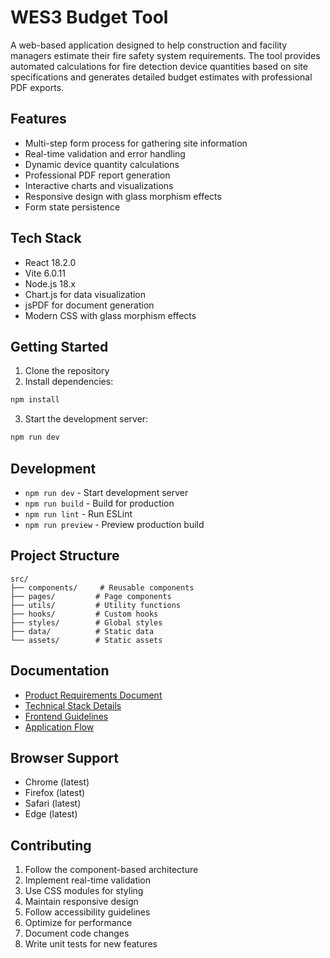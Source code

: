 # WES3 Budget Tool

A web-based application designed to help construction and facility managers estimate their fire safety system requirements. The tool provides automated calculations for fire detection device quantities based on site specifications and generates detailed budget estimates with professional PDF exports.

## Features

- Multi-step form process for gathering site information
- Real-time validation and error handling
- Dynamic device quantity calculations
- Professional PDF report generation
- Interactive charts and visualizations
- Responsive design with glass morphism effects
- Form state persistence

## Tech Stack

- React 18.2.0
- Vite 6.0.11
- Node.js 18.x
- Chart.js for data visualization
- jsPDF for document generation
- Modern CSS with glass morphism effects

## Getting Started

1. Clone the repository
2. Install dependencies:
```bash
npm install
```
3. Start the development server:
```bash
npm run dev
```

## Development

- `npm run dev` - Start development server
- `npm run build` - Build for production
- `npm run lint` - Run ESLint
- `npm run preview` - Preview production build

## Project Structure

```
src/
├── components/     # Reusable components
├── pages/         # Page components
├── utils/         # Utility functions
├── hooks/         # Custom hooks
├── styles/        # Global styles
├── data/          # Static data
└── assets/        # Static assets
```

## Documentation

- [Product Requirements Document](prd.md)
- [Technical Stack Details](techstack.md)
- [Frontend Guidelines](frontendguidelines.md)
- [Application Flow](appflow.md)

## Browser Support

- Chrome (latest)
- Firefox (latest)
- Safari (latest)
- Edge (latest)

## Contributing

1. Follow the component-based architecture
2. Implement real-time validation
3. Use CSS modules for styling
4. Maintain responsive design
5. Follow accessibility guidelines
6. Optimize for performance
7. Document code changes
8. Write unit tests for new features
